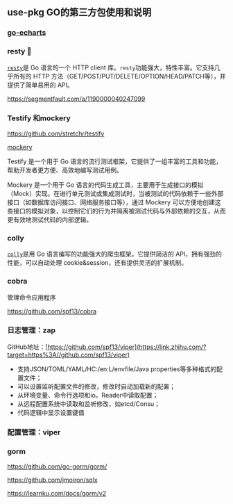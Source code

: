 use-pkg GO的第三方包使用和说明
---



### [go-echarts](https://github.com/go-echarts/go-echarts)



### resty 🔖

[`resty`](https://github.com/go-resty/resty)是 Go 语言的一个 HTTP client 库。`resty`功能强大，特性丰富。它支持几乎所有的 HTTP 方法（GET/POST/PUT/DELETE/OPTION/HEAD/PATCH等），并提供了简单易用的 API。

https://segmentfault.com/a/1190000040247099



### Testify 和mockery

https://github.com/stretchr/testify

[mockery](https://github.com/vektra/mockery)

Testify 是一个用于 Go 语言的流行测试框架，它提供了一组丰富的工具和功能，帮助开发者更方便、高效地编写测试用例。

Mockery 是一个用于 Go 语言的代码生成工具，主要用于生成接口的模拟（Mock）实现。在进行单元测试或集成测试时，当被测试的代码依赖于一些外部接口（如数据库访问接口、网络服务接口等），通过 Mockery 可以方便地创建这些接口的模拟对象，以控制它们的行为并隔离被测试代码与外部依赖的交互，从而更有效地测试代码的内部逻辑。



### colly

[`colly`]()是用 Go 语言编写的功能强大的爬虫框架。它提供简洁的 API，拥有强劲的性能，可以自动处理 cookie&session，还有提供灵活的扩展机制。



### cobra

管理命令应用程序

https://github.com/spf13/cobra

 



### 日志管理：zap

GitHub地址：[https://github.com/spf13/viper](https://link.zhihu.com/?target=https%3A//github.com/spf13/viper)

- 支持JSON/TOML/YAML/HC:/en:L/envfile/Java properties等多种格式的配置文件；
- 可以设置监听配置文件的修改，修改时自动加载新的配置；
- 从环境变量、命令行选项和io。Reader中读取配置；
- 从远程配置系统中读取和监听修改，如etcd/Consu；
- 代码逻辑中显示设置键值



### 配置管理：viper



### gorm

https://github.com/go-gorm/gorm/





https://github.com/jmoiron/sqlx

https://learnku.com/docs/gorm/v2